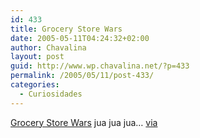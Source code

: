 ```yaml
---
id: 433
title: Grocery Store Wars
date: 2005-05-11T04:24:32+02:00
author: Chavalina
layout: post
guid: http://www.wp.chavalina.net/?p=433
permalink: /2005/05/11/post-433/
categories:
  - Curiosidades
---
```

<a href="http://www.storewars.org/" target="_blank">Grocery Store Wars</a> jua jua jua… <a href="http://www.microsiervos.com/archivo/juegos-y-diversion/store-wars.html" target="_blank">via</a>